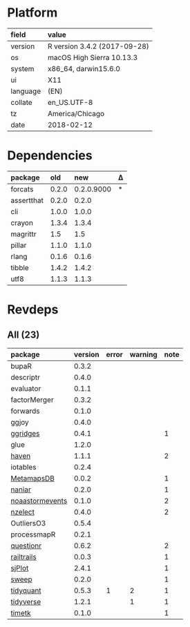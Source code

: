 # Platform

|field    |value                        |
|:--------|:----------------------------|
|version  |R version 3.4.2 (2017-09-28) |
|os       |macOS High Sierra 10.13.3    |
|system   |x86_64, darwin15.6.0         |
|ui       |X11                          |
|language |(EN)                         |
|collate  |en_US.UTF-8                  |
|tz       |America/Chicago              |
|date     |2018-02-12                   |

# Dependencies

|package    |old   |new        |Δ  |
|:----------|:-----|:----------|:--|
|forcats    |0.2.0 |0.2.0.9000 |*  |
|assertthat |0.2.0 |0.2.0      |   |
|cli        |1.0.0 |1.0.0      |   |
|crayon     |1.3.4 |1.3.4      |   |
|magrittr   |1.5   |1.5        |   |
|pillar     |1.1.0 |1.1.0      |   |
|rlang      |0.1.6 |0.1.6      |   |
|tibble     |1.4.2 |1.4.2      |   |
|utf8       |1.1.3 |1.1.3      |   |

# Revdeps

## All (23)

|package                                        |version |error |warning |note |
|:----------------------------------------------|:-------|:-----|:-------|:----|
|bupaR                                          |0.3.2   |      |        |     |
|descriptr                                      |0.4.0   |      |        |     |
|evaluator                                      |0.1.1   |      |        |     |
|factorMerger                                   |0.3.2   |      |        |     |
|forwards                                       |0.1.0   |      |        |     |
|ggjoy                                          |0.4.0   |      |        |     |
|[ggridges](problems.md#ggridges)               |0.4.1   |      |        |1    |
|glue                                           |1.2.0   |      |        |     |
|[haven](problems.md#haven)                     |1.1.1   |      |        |2    |
|iotables                                       |0.2.4   |      |        |     |
|[MetamapsDB](problems.md#metamapsdb)           |0.0.2   |      |        |1    |
|[naniar](problems.md#naniar)                   |0.2.0   |      |        |1    |
|[noaastormevents](problems.md#noaastormevents) |0.1.0   |      |        |2    |
|[nzelect](problems.md#nzelect)                 |0.4.0   |      |        |2    |
|OutliersO3                                     |0.5.4   |      |        |     |
|processmapR                                    |0.2.1   |      |        |     |
|[questionr](problems.md#questionr)             |0.6.2   |      |        |2    |
|[railtrails](problems.md#railtrails)           |0.0.3   |      |        |1    |
|[sjPlot](problems.md#sjplot)                   |2.4.1   |      |        |1    |
|[sweep](problems.md#sweep)                     |0.2.0   |      |        |1    |
|[tidyquant](problems.md#tidyquant)             |0.5.3   |1     |2       |1    |
|[tidyverse](problems.md#tidyverse)             |1.2.1   |      |1       |1    |
|[timetk](problems.md#timetk)                   |0.1.0   |      |        |1    |

